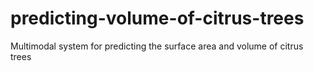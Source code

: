 # predicting-volume-of-citrus-trees
Multimodal system for predicting the surface area and volume of citrus trees
